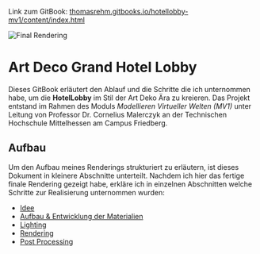 Link zum GitBook: [thomasrehm.gitbooks.io/hotellobby-mv1/content/index.html](https://thomasrehm.gitbooks.io/hotellobby-mv1/content/index.html)

![Final Rendering](img/light_test.png)

# Art Deco Grand Hotel Lobby

Dieses GitBook erläutert den Ablauf und die Schritte die ich unternommen habe, um die **HotelLobby** im Stil der Art Deko Ära zu kreieren. Das Projekt entstand im Rahmen des Moduls *Modellieren Virtueller Welten (MV1)* unter Leitung von Professor Dr. Cornelius Malerczyk an der Technischen Hochschule Mittelhessen am Campus Friedberg.


## Aufbau

Um den Aufbau meines Renderings strukturiert zu erläutern, ist dieses Dokument in kleinere Abschnitte unterteilt. Nachdem ich hier das fertige finale Rendering gezeigt habe,  erkläre ich in einzelnen Abschnitten welche Schritte zur Realisierung unternommen wurden:


* [Idee](idee.md)
* [Aufbau & Entwicklung der Materialien](materialien.md)
* [Lighting](lighting.md)
* [Rendering](rendering.md)
* [Post Processing](post.md)
